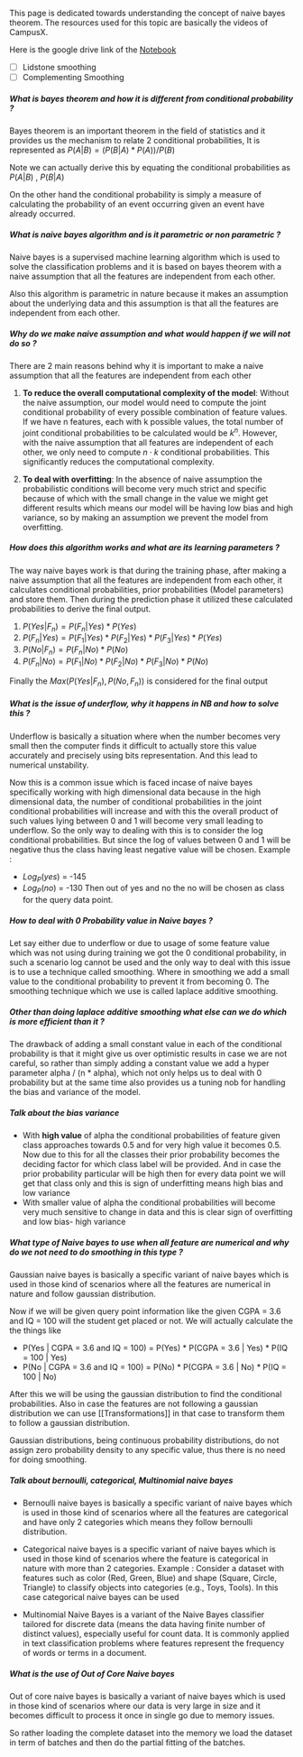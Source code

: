 This page is dedicated towards understanding the concept of naive bayes theorem. The resources used for this topic are basically the videos of CampusX.

Here is the google drive link of the [Notebook](https://drive.google.com/file/d/1ocyl8UZi3qS-ARaw7_Ot9qUGLhA20f9n/view)

- [ ] Lidstone smoothing
- [ ] Complementing Smoothing
##### What is bayes theorem and how it is different from conditional probability ? 

Bayes theorem is an important theorem in the field of statistics and it provides us the mechanism to relate 2 conditional probabilities, It is represented as $P(A|B) = (P(B|A)*P(A))/P(B)$

Note we can actually derive this by equating the conditional probabilities as $P(A|B)$ , $P(B|A)$

On the other hand the conditional probability is simply a measure of calculating the probability of an event occurring given an event have already occurred.

##### What is naive bayes algorithm and is it parametric or non parametric ?

Naive bayes is a supervised machine learning algorithm which is used to solve the classification problems and it is based on bayes theorem with a naive assumption that all the features are independent from each other.

Also this algorithm is parametric in nature because it makes an assumption about the underlying data and this assumption is that all the features are independent from each other. 
##### Why do we make naive assumption and what would happen if we will not do so ?

There are 2 main reasons behind why it is important to make a naive assumption that all the features are independent from each other

1. **To reduce the overall computational complexity of the model**: Without the naive assumption, our model would need to compute the joint conditional probability of every possible combination of feature values. If we have n features, each with k possible values, the total number of joint conditional probabilities to be calculated would be $k^n$. However, with the naive assumption that all features are independent of each other, we only need to compute $n⋅k$ conditional probabilities. This significantly reduces the computational complexity.

2. **To deal with overfitting**: In the absence of naive assumption the probabilistic conditions will become very much strict and specific because of which with the small change in the value we might get different results which means our model will be having low bias and high variance, so by making an assumption we prevent the model from overfitting.

##### How does this algorithm works and what are its learning parameters ?

The way naive bayes work is that during the training phase, after making a naive assumption that all the features are independent from each other, it calculates conditional probabilities, prior probabilities (Model parameters) and store them. Then during the prediction phase it utilized these calculated probabilities to derive the final output.

1. $P(Yes|F_n) = P(F_n|Yes) * P(Yes)$
2. $P(F_n|Yes)  =  P(F_1|Yes) * P(F_2|Yes) * P(F_3|Yes) * P(Yes)$
3. $P(No|F_n) = P(F_n|No) * P(No)$
4. $P(F_n|No)  =  P(F_1|No) * P(F_2|No) * P(F_3|No) * P(No)$

Finally the $Max(P(Yes|F_n),P(No,F_n))$ is considered for the final output 
##### What is the issue of underflow, why it happens in NB and how to solve this ? 

Underflow is basically a situation where when the number becomes very small then the computer finds it difficult to actually store this value accurately and precisely using bits representation. And this lead to numerical unstability.

Now this is a common issue which is faced incase of naive bayes specifically working with high dimensional data because in the high dimensional data, the number of conditional probabilities in the joint conditional probabilities will increase and with this the overall product of such values lying between 0 and 1 will become very small leading to underflow. So the only way to dealing with this is to consider the log conditional probabilities. But since the log of values between 0 and 1 will be negative thus the class having least negative value will be chosen. Example :
- $Log_P(yes)$ = -145
- $Log_P(no)$ = -130
Then out of yes and no the no will be chosen as class for the query data point.


##### How to deal with 0 Probability value in Naive bayes ? 

Let say either due to underflow or due to usage of some feature value which was not using during training we got the 0 conditional probability, in such a scenario log cannot be used and the only way to deal with this issue is to use a technique called smoothing. Where in smoothing we add a small value to the conditional probability to prevent it from becoming 0. The smoothing technique which we use is called laplace additive smoothing.


##### Other than doing laplace additive smoothing what else can we do which is more efficient than it ?

The drawback of adding a small constant value in each of the conditional probability is that it might give us over optimistic results in case we are not careful, so rather than simply adding a constant value we add a hyper parameter alpha / (n *  alpha), which not only helps us to deal with 0 probability but at the same time also provides us a tuning nob for handling the bias and variance of the model.

##### Talk about the bias variance 

- With **high value** of alpha the conditional probabilities of feature given class approaches towards 0.5 and for very high value it becomes 0.5. Now due to this for all the classes their prior probability becomes the deciding factor for which class label will be provided. And in case the prior probability particular will be high then for every data point we will get that class only and this is sign of underfitting means high bias and low variance
- With smaller value of alpha the conditional probabilities will become very much sensitive to change in data and this is clear sign of overfitting and low bias- high variance


##### What type of Naive bayes to use when all feature are numerical and why do we not need to do smoothing in this type ? 

Gaussian naive bayes is basically a specific variant of naive bayes which is used in those kind of scenarios where all the features are numerical in nature and follow gaussian distribution.

Now if we will be given query point information like the given CGPA = 3.6 and IQ = 100 will the student get placed or not. We will actually calculate the the things like

- P(Yes | CGPA = 3.6 and IQ = 100) = P(Yes) * P(CGPA = 3.6 | Yes) * P(IQ = 100 | Yes)
- P(No | CGPA = 3.6 and IQ = 100) = P(No) * P(CGPA = 3.6 | No) * P(IQ = 100 | No)

After this we will be using the gaussian distribution to find the conditional probabilities. Also in case the features are not following a gaussian distribution we can use [[Transformations]] in that case to transform them to follow a gaussian distribution. 

Gaussian distributions, being continuous probability distributions, do not assign zero probability density to any specific value, thus there is no need for doing smoothing.
##### Talk about bernoulli, categorical, Multinomial naive bayes

- Bernoulli naive bayes is basically a specific variant of naive bayes which is used in those kind of scenarios where all the features are categorical and have only 2 categories which means they follow bernoulli distribution.

- Categorical naive bayes is a specific variant of naive bayes which is used in those kind of scenarios where the feature is categorical in nature with more than 2 categories. Example : Consider a dataset with features such as color (Red, Green, Blue) and shape (Square, Circle, Triangle) to classify objects into categories (e.g., Toys, Tools). In this case categorical naive bayes can be used

- Multinomial Naive Bayes is a variant of the Naive Bayes classifier tailored for discrete data (means the data having finite number of distinct values), especially useful for count data. It is commonly applied in text classification problems where features represent the frequency of words or terms in a document.

##### What is the use of Out of Core Naive bayes 

Out of core naive bayes is basically a variant of naive bayes which is used in those kind of scenarios where our data is very large in size and it becomes difficult to process it once in single go due to memory issues.

So rather loading the complete dataset into the memory we load the dataset in term of batches and then do the partial fitting of the batches.
